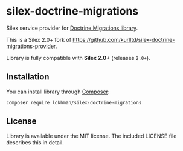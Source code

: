 # silex-doctrine-migrations
Silex service provider for [Doctrine Migrations library](https://github.com/doctrine/migrations).

This is a Silex 2.0+ fork of https://github.com/kurlltd/silex-doctrine-migrations-provider.

Library is fully compatible with **Silex 2.0+** (releases `2.0+`).

## Installation
You can install library through [Composer](http://getcomposer.org):

    composer require lokhman/silex-doctrine-migrations

## License
Library is available under the MIT license. The included LICENSE file describes this in detail.
